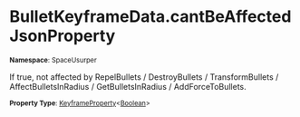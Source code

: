 # BulletKeyframeData.cantBeAffected JsonProperty

<small>**Namespace**: SpaceUsurper</small>

If true, not affected by RepelBullets / DestroyBullets / TransformBullets / AffectBulletsInRadius / GetBulletsInRadius / AddForceToBullets.

<small>**Property Type**: [KeyframeProperty](../KeyframeProperty-1.md)&lt;[Boolean](https://docs.microsoft.com/en-us/dotnet/api/system.boolean?view=netframework-4.5)&gt;</small>

